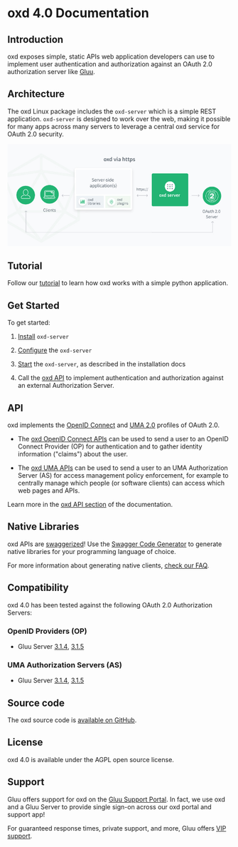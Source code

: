 # oxd 4.0 Documentation

## Introduction
oxd exposes simple, static APIs web application developers can use to implement user authentication and authorization against an OAuth 2.0 authorization server like [Gluu](https://gluu.org/docs/ce). 

## Architecture 
The oxd Linux package includes the `oxd-server` which is a simple REST application. `oxd-server` is designed to work over the web, making it possible for many apps across many servers to leverage a central oxd service for OAuth 2.0 security.

![oxd-https-architecture](./img/oxd-https.jpg) 

## Tutorial

Follow our [tutorial](./tutorial/index.md) to learn how oxd works with a simple python application. 

## Get Started

To get started:

1. [Install](./install/index.md) `oxd-server` 

1. [Configure](./configuration/index.md) the `oxd-server`           

1. [Start](./install/index.md) the `oxd-server`, as described in the installation docs 

1. Call the [oxd API](./api/index.md) to implement authentication and authorization against an external Authorization Server.
    
## API
oxd implements the [OpenID Connect](http://openid.net/specs/openid-connect-core-1_0.html) and [UMA 2.0](https://docs.kantarainitiative.org/uma/wg/oauth-uma-grant-2.0-05.html) profiles of OAuth 2.0. 

- The [oxd OpenID Connect APIs](./api/index.md#openid-connect-authentication) can be used to send a user to an OpenID Connect Provider (OP) for authentication and to gather identity information ("claims") about the user. 

- The [oxd UMA APIs](./api/index.md#uma-2-authorization) can be used to send a user to an UMA Authorization Server (AS) for access management policy enforcement, for example to centrally manage which people (or software clients) can access which web pages and APIs.   

Learn more in the [oxd API section](./api/index.md) of the documentation.  

## Native Libraries

oxd APIs are [swaggerized](https://github.com/GluuFederation/oxd/blob/version_4.0/oxd-server/src/main/resources/swagger.yaml)! Use the [Swagger Code Generator](https://swagger.io/tools/swagger-codegen/) to generate native libraries for your programming language of choice. 

For more information about generating native clients, [check our FAQ](https://gluu.org/docs/oxd/4.0/faq/#what-is-the-easiest-way-to-generate-native-library-for-oxd).

## Compatibility
oxd 4.0 has been tested against the following OAuth 2.0 Authorization Servers:

### OpenID Providers (OP)
- Gluu Server [3.1.4](https://gluu.org/docs/ce/3.1.4), [3.1.5](https://gluu.org/docs/ce/3.1.5)


### UMA Authorization Servers (AS)
- Gluu Server [3.1.4](https://gluu.org/docs/ce/3.1.4), [3.1.5](https://gluu.org/docs/ce/3.1.5)

## Source code
The oxd source code is [available on GitHub](https://github.com/GluuFederation/oxd). 

## License
oxd 4.0 is available under the AGPL open source license. 

## Support
Gluu offers support for oxd on the [Gluu Support Portal](https://support.gluu.org). In fact, we use oxd and a Gluu Server to provide single sign-on across our oxd portal and support app! 

For guaranteed response times, private support, and more, Gluu offers [VIP support](https://gluu.org/pricing). 
